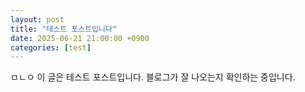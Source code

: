 ```yaml
---
layout: post
title: "테스트 포스트입니다"
date: 2025-06-21 21:00:00 +0900
categories: [test]
---
```

ㅁㄴㅇ
이 글은 테스트 포스트입니다. 블로그가 잘 나오는지 확인하는 중입니다.
